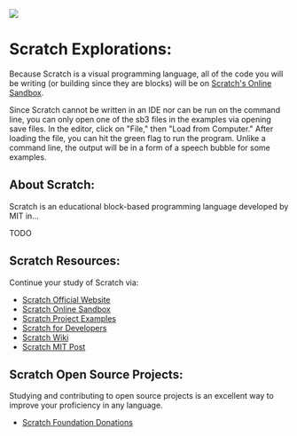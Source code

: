 <img src="https://raw.githubusercontent.com/rtoal/polyglot/master/docs/resources/scratch-logo-64.png">

# Scratch Explorations:

Because Scratch is a visual programming language, all of the code you will be writing (or building since they are blocks) will be on [Scratch's Online Sandbox](https://scratch.mit.edu/projects/editor/?tutorial=getStarted).

Since Scratch cannot be written in an IDE nor can be run on the command line, you can only open one of the sb3 files in the examples via opening save files. In the editor, click on "File," then "Load from Computer." After loading the file, you can hit the green flag to run the program. Unlike a command line, the output will be in a form of a speech bubble for some examples.

## About Scratch:

Scratch is an educational block-based programming language developed by MIT in...

TODO

## Scratch Resources:

Continue your study of Scratch via:

- [Scratch Official Website](https://scratch.mit.edu/)
- [Scratch Online Sandbox](https://scratch.mit.edu/projects/editor/?tutorial=getStarted)
- [Scratch Project Examples](https://scratch.mit.edu/explore/projects/all/)
- [Scratch for Developers](https://scratch.mit.edu/developers)
- [Scratch Wiki](https://en.scratch-wiki.info/)
- [Scratch MIT Post](https://www.media.mit.edu/posts/introducing-scratch-3-0-expanding-the-creative-possibilities-of-coding/)

## Scratch Open Source Projects:

Studying and contributing to open source projects is an excellent way to improve your proficiency in any language.

- [Scratch Foundation Donations](https://www.scratchfoundation.org/donate)
